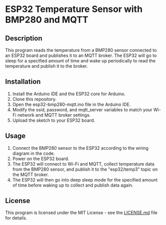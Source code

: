 # ESP32 Temperature Sensor with BMP280 and MQTT
## Description

This program reads the temperature from a BMP280 sensor connected to an ESP32 board and publishes it to an MQTT broker. The ESP32 will go to sleep for a specified amount of time and wake up periodically to read the temperature and publish it to the broker.

## Installation

1. Install the Arduino IDE and the ESP32 core for Arduino.
2. Clone this repository.
3. Open the esp32-bmp280-mqtt.ino file in the Arduino IDE.
4. Modify the ssid, password, and mqtt_server variables to match your Wi-Fi network and MQTT broker settings.
5. Upload the sketch to your ESP32 board.

## Usage

1. Connect the BMP280 sensor to the ESP32 according to the wiring diagram in the code.
2. Power on the ESP32 board.
3. The ESP32 will connect to Wi-Fi and MQTT, collect temperature data from the BMP280 sensor, and publish it to the "esp32/temp3" topic on the MQTT broker.
4. The ESP32 will then go into deep sleep mode for the specified amount of time before waking up to collect and publish data again.
## License

This program is licensed under the MIT License - see the [LICENSE.md](LICENSE) file for details.
